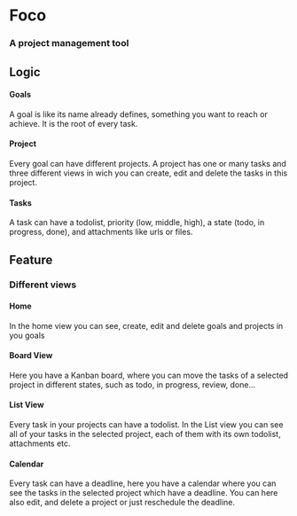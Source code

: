 # Foco
### A project management tool

## Logic
#### Goals
A goal is like its name already defines, something you want to reach or achieve. It is the root of every task.
#### Project
Every goal can have different projects. A project has one or many tasks and three different views in wich you can create, edit and delete the tasks in this project.
#### Tasks
A task can have a todolist, priority (low, middle, high), a state (todo, in progress, done), and attachments like urls or files.

## Feature
### Different views
#### Home
In the home view you can see, create, edit and delete goals and projects in you goals

#### Board View
Here you have a Kanban board, where you can move the tasks of a selected project in different states, such as todo, in progress, review, done...

#### List View
Every task in your projects can have a todolist. In the List view you can see all of your tasks in the selected project, each of them with its own todolist, attachments etc.

#### Calendar
Every task can have a deadline, here you have a calendar where you can see the tasks in the selected project which have a deadline.
You can here also edit, and delete a project or just reschedule the deadline.
